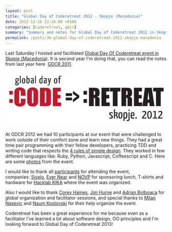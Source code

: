```yaml
---
layout: post
title: "Global Day of Coderetreat 2012 - Skopje (Macedonia)"
date: 2012-12-16 22:34:00 +0100
categories: [coderetreat, gdcr]
summary: "Summary and notes for Global Day of Coderetreat 2012 in Skopje, Macedonia."
permalink: /posts/36-global-day-of-coderetreat-2012-skopje-macedonia
---
```


Last Saturday I hosted and facilitated [Global Day Of Coderetreat event in Skopje (Macedonia)](http://coderetreat.org/events/global-day-of-coderetreat-2012-skopje-macedonia "Global Day Of Coderetreat event in Skopje (Macedonia)"). It is second year I'm doing that, you can read the notes from last year here  [GDCR 2011](/posts/31-global-day-of-coderetreat-in-skopje-macedonia "Global Day of Coderetreat 2011 Skopje (Macedonia)").

<p style="text-align: center">
  <img src="/images/coderetreat_skopje_2012.png" alt="Global Day Of Coderetreat T-shirt design" title="Global Day Of Coderetreat T-shirt design">
</p>

At GDCR 2012 we had 10 participants at our event that were challenged to work outside of their comfort zone and learn new things. They had a great time pair programming with their fellow developers, practicing TDD and writing code that respects the [4 rules of simple design](http://c2.com/cgi/wiki?XpSimplicityRules "4 rules of simple design"). They worked in few different languages like: Ruby, Python, Javascript, Coffeescript and C. Here are some [photos](http://coderetreat.org/photo/albums/global-day-of-coderetreat-2012-skopje-macedonia "Photos from Global Day Of Coderetreat 2012 - Skopje (Macedonia)") from the event.

I would like to thank all [participants](http://coderetreat.org/events/global-day-of-coderetreat-2012-skopje-macedonia "GDRC 2012 Skopje (Macedonia) participants") for attending the event, companies: [Siyelo](http://siyelo.com/ "Siyelo"), [Ever Near](http://www.ever-near.com/ "Ever Near") and [NOVP](http://www.novp.com/ "NOVP") for sponsoring lunch, T-shirts and hardware for [Hacklab KIKA](http://b10g.spodeli.org/ "Hacklab KIKA Blog") where the event was organized.

Also I would like to thank [Corey Haines](https://twitter.com/coreyhaines "Corey Haines"), [Jim Hurne](https://twitter.com/jthurne "Jim Hurne") and [Adrian Bolboaca](http://blog.adrianbolboaca.ro/ "Adrian Bolboaca") for global organization and facilitator sessions, and special thanks to [Milan Nasevic](http://twitter.com/mnasevic "Milan Nasevic") and [Naum Kostovski](https://twitter.com/NaumKostovski "Naum Kostovski") for their help organize the event.

Coderetreat has been a great experience for me because even as a facilitator I've learned a lot about software design, OO principles and I'm looking forward to Global Day of Coderetreat 2013!
